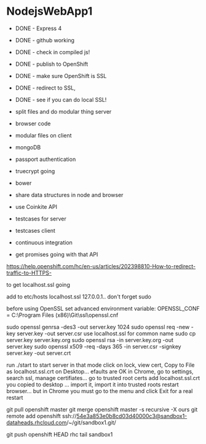 ﻿# NodejsWebApp1

- DONE - Express 4
- DONE - github working
- DONE - check in compiled js!
- DONE - publish to OpenShift
- DONE - make sure OpenShift is SSL
- DONE - redirect to SSL, 
- DONE - see if you can do local SSL!
- split files and do modular thing server
- browser code
- modular files on client
- mongoDB
- passport authentication
- truecrypt going
- bower
- share data structures in node and browser

- use Coinkite API
- testcases for server
- testcases client
- continuous integration
- get promises going with that API

https://help.openshift.com/hc/en-us/articles/202398810-How-to-redirect-traffic-to-HTTPS-



to get localhost.ssl going

add to etc/hosts localhost.ssl 127.0.0.1.. don't forget sudo

before using OpenSSL set advanced environment variable:
OPENSSL_CONF = 
C:\Program Files (x86)\Git\ssl\openssl.cnf

sudo openssl genrsa -des3 -out server.key 1024
sudo openssl req -new -key server.key -out server.csr
  use localhost.ssl for common name
sudo cp server.key server.key.org
sudo openssl rsa -in server.key.org -out server.key
 sudo openssl x509 -req -days 365 -in server.csr -signkey server.key -out server.crt

run ./start to start server in that mode
click on lock, view cert, Copy to File as localhost.ssl.crt on Desktop... efaults are OK
in Chrome, go to settings, search ssl, manage certifiates...
go to trusted root certs
add localhost.ssl.crt you copied to desktop ... import it, 
import it into trusted roots
 restart browser... but in Chrome you must go to the menu and click Exit for a real restart




git pull openshift master
git merge openshift master -s recursive -X ours
git remote add openshift ssh://54e3a853e0b8cd03d40000c3@sandbox1-dataheads.rhcloud.com/~/git/sandbox1.git/


git push openshift HEAD
rhc tail sandbox1
